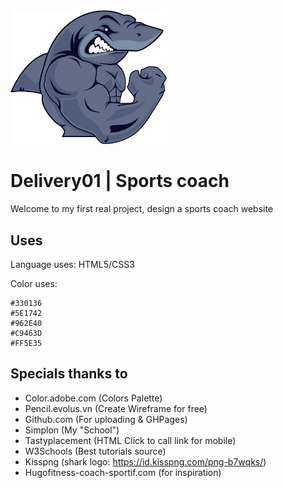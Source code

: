 <img src="./img/shark.png" alt="shark with biceps" width="250" />

# Delivery01 | Sports coach

Welcome to my first real project, design a sports coach website

## Uses
Language uses: HTML5/CSS3

Color uses:
```
#330136
#5E1742
#962E40
#C9463D
#FF5E35
```

## Specials thanks to

* Color.adobe.com	(Colors Palette)
* Pencil.evolus.vn	(Create Wireframe for free)
* Github.com		(For uploading & GHPages)
* Simplon		(My "School")
* Tastyplacement 	(HTML Click to call link for mobile)
* W3Schools		(Best tutorials source)
* Kisspng		(shark logo: https://id.kisspng.com/png-b7wqks/)
* Hugofitness-coach-sportif.com		(for inspiration)
